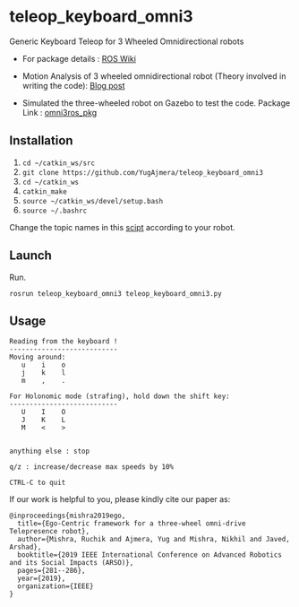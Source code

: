 # teleop_keyboard_omni3
Generic Keyboard Teleop for 3 Wheeled Omnidirectional robots

- For package details : [ROS Wiki](http://wiki.ros.org/teleop_keyboard_omni3)

- Motion Analysis of 3 wheeled omnidirectional robot (Theory involved in writing the code): [Blog post](https://yainnoware.blogspot.com/2019/03/three-wheeled-holonomic-robot-theory.html)

- Simulated the three-wheeled robot on Gazebo to test the code. Package Link : [omni3ros_pkg](https://github.com/YugAjmera/omni3ros_pkg)

## Installation
1. `cd ~/catkin_ws/src`
2. `git clone https://github.com/YugAjmera/teleop_keyboard_omni3`
3. `cd ~/catkin_ws`
4. `catkin_make`
5. `source ~/catkin_ws/devel/setup.bash`
6. `source ~/.bashrc`

Change the topic names in this [scipt](teleop_keyboard_omni3.py) according to your robot.

## Launch
Run.
```
rosrun teleop_keyboard_omni3 teleop_keyboard_omni3.py 
```

## Usage

```
Reading from the keyboard !
---------------------------
Moving around:
   u    i    o
   j    k    l
   m    ,    .

For Holonomic mode (strafing), hold down the shift key:
---------------------------
   U    I    O
   J    K    L
   M    <    >


anything else : stop

q/z : increase/decrease max speeds by 10%

CTRL-C to quit
```


If our work is helpful to you, please kindly cite our paper as:
```
@inproceedings{mishra2019ego,
  title={Ego-Centric framework for a three-wheel omni-drive Telepresence robot},
  author={Mishra, Ruchik and Ajmera, Yug and Mishra, Nikhil and Javed, Arshad},
  booktitle={2019 IEEE International Conference on Advanced Robotics and its Social Impacts (ARSO)},
  pages={281--286},
  year={2019},
  organization={IEEE}
}
```
